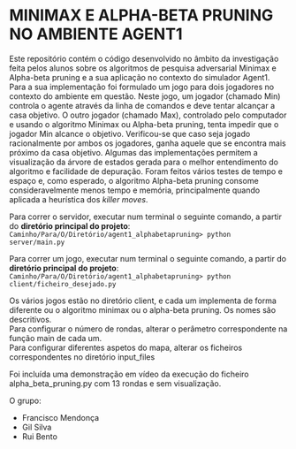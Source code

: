 # MINIMAX E ALPHA-BETA PRUNING NO AMBIENTE AGENT1

Este repositório contém o código desenvolvido no âmbito da investigação feita pelos alunos sobre os algoritmos de pesquisa adversarial Minimax e Alpha-beta pruning e a sua aplicação no contexto do simulador Agent1. Para a sua implementação foi formulado um jogo para dois jogadores no contexto do ambiente em questão. Neste jogo, um jogador (chamado Min) controla o agente através da linha de comandos e deve tentar alcançar a casa objetivo. O outro jogador (chamado Max), controlado pelo computador e usando o algoritmo Minimax ou Alpha-beta pruning, tenta impedir que o jogador Min alcance o objetivo. Verificou-se que caso seja jogado racionalmente por ambos os jogadores, ganha aquele que se encontra mais próximo da casa objetivo. Algumas das implementações permitem a visualização da árvore de estados gerada para o melhor entendimento do algoritmo e facilidade de depuração. Foram feitos vários testes de tempo e espaço e, como esperado, o algoritmo Alpha-beta pruning consome consideravelmente menos tempo e memória, principalmente quando aplicada a heurística dos *killer moves*.


Para correr o servidor, executar num terminal o seguinte comando, a partir do **diretório principal do projeto**:  
`Caminho/Para/O/Diretório/agent1_alphabetapruning> python server/main.py`

Para correr um jogo, executar num terminal o seguinte comando, a partir do **diretório principal do projeto**:  
`Caminho/Para/O/Diretório/agent1_alphabetapruning> python client/ficheiro_desejado.py`

Os vários jogos estão no diretório client, e cada um implementa de forma diferente ou o algoritmo minimax ou o alpha-beta pruning. Os nomes são descritivos.  
Para configurar o número de rondas, alterar o perâmetro correspondente na função main de cada um.  
Para configurar diferentes aspetos do mapa, alterar os ficheiros correspondentes no diretório input_files  


Foi incluída uma demonstração em vídeo da execução do ficheiro alpha_beta_pruning.py com 13 rondas e sem visualização.  

O grupo:  
- Francisco Mendonça  
- Gil Silva  
- Rui Bento  
